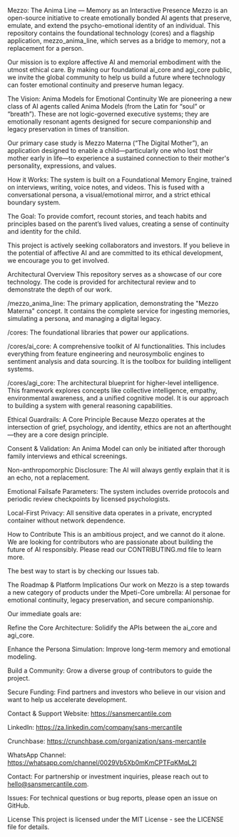 Mezzo: The Anima Line — Memory as an Interactive Presence
Mezzo is an open-source initiative to create emotionally bonded AI agents that preserve, emulate, and extend the psycho-emotional identity of an individual. This repository contains the foundational technology (cores) and a flagship application, mezzo_anima_line, which serves as a bridge to memory, not a replacement for a person.

Our mission is to explore affective AI and memorial embodiment with the utmost ethical care. By making our foundational ai_core and agi_core public, we invite the global community to help us build a future where technology can foster emotional continuity and preserve human legacy.

The Vision: Anima Models for Emotional Continuity
We are pioneering a new class of AI agents called Anima Models (from the Latin for “soul” or “breath”). These are not logic-governed executive systems; they are emotionally resonant agents designed for secure companionship and legacy preservation in times of transition.

Our primary case study is Mezzo Materna (“The Digital Mother”), an application designed to enable a child—particularly one who lost their mother early in life—to experience a sustained connection to their mother's personality, expressions, and values.

How it Works: The system is built on a Foundational Memory Engine, trained on interviews, writing, voice notes, and videos. This is fused with a conversational persona, a visual/emotional mirror, and a strict ethical boundary system.

The Goal: To provide comfort, recount stories, and teach habits and principles based on the parent’s lived values, creating a sense of continuity and identity for the child.

This project is actively seeking collaborators and investors. If you believe in the potential of affective AI and are committed to its ethical development, we encourage you to get involved.

Architectural Overview
This repository serves as a showcase of our core technology. The code is provided for architectural review and to demonstrate the depth of our work.

/mezzo_anima_line: The primary application, demonstrating the "Mezzo Materna" concept. It contains the complete service for ingesting memories, simulating a persona, and managing a digital legacy.

/cores: The foundational libraries that power our applications.

/cores/ai_core: A comprehensive toolkit of AI functionalities. This includes everything from feature engineering and neurosymbolic engines to sentiment analysis and data sourcing. It is the toolbox for building intelligent systems.

/cores/agi_core: The architectural blueprint for higher-level intelligence. This framework explores concepts like collective intelligence, empathy, environmental awareness, and a unified cognitive model. It is our approach to building a system with general reasoning capabilities.

Ethical Guardrails: A Core Principle
Because Mezzo operates at the intersection of grief, psychology, and identity, ethics are not an afterthought—they are a core design principle.

Consent & Validation: An Anima Model can only be initiated after thorough family interviews and ethical screenings.

Non-anthropomorphic Disclosure: The AI will always gently explain that it is an echo, not a replacement.

Emotional Failsafe Parameters: The system includes override protocols and periodic review checkpoints by licensed psychologists.

Local-First Privacy: All sensitive data operates in a private, encrypted container without network dependence.

How to Contribute
This is an ambitious project, and we cannot do it alone. We are looking for contributors who are passionate about building the future of AI responsibly. Please read our CONTRIBUTING.md file to learn more.

The best way to start is by checking our Issues tab.

The Roadmap & Platform Implications
Our work on Mezzo is a step towards a new category of products under the Mpeti-Core umbrella: AI personae for emotional continuity, legacy preservation, and secure companionship.

Our immediate goals are:

Refine the Core Architecture: Solidify the APIs between the ai_core and agi_core.

Enhance the Persona Simulation: Improve long-term memory and emotional modeling.

Build a Community: Grow a diverse group of contributors to guide the project.

Secure Funding: Find partners and investors who believe in our vision and want to help us accelerate development.

Contact & Support
Website: https://sansmercantile.com

LinkedIn: https://za.linkedin.com/company/sans-mercantile

Crunchbase: https://crunchbase.com/organization/sans-mercantile

WhatsApp Channel: https://whatsapp.com/channel/0029Vb5Xb0mKmCPTFqKMqL2l

Contact: For partnership or investment inquiries, please reach out to hello@sansmercantile.com.

Issues: For technical questions or bug reports, please open an issue on GitHub.

License
This project is licensed under the MIT License - see the LICENSE file for details.
